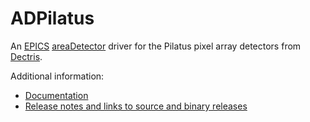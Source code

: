 ADPilatus
===========
An 
[EPICS](http://www.aps.anl.gov/epics/) 
[areaDetector](https://cars.uchicago.edu/software/epics/areaDetector.html) 
driver for the Pilatus pixel array detectors from 
[Dectris](http://www.dectris.com).

Additional information:
* [Documentation](https://areadetector.github.io/master/ADPilatus/pilatusDoc.html)
* [Release notes and links to source and binary releases](RELEASE.md)
